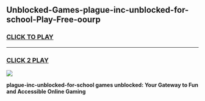 
## Unblocked-Games-plague-inc-unblocked-for-school-Play-Free-oourp
<h3>
<a href="https://premium76.site?title=plague-inc-unblocked-for-school&ref=23A">CLICK TO PLAY</a></h3>
<hr>

<h3>
<a href="https://premium76.site?title=plague-inc-unblocked-for-school&ref=23A">CLICK 2 PLAY</a>
  
</h3>

<a href="https://premium76.site?title=plague-inc-unblocked-for-school&ref=23A"><img src="https://clearcache.store/games.png"></a>


**plague-inc-unblocked-for-school games unblocked: Your Gateway to Fun and Accessible Online Gaming**
